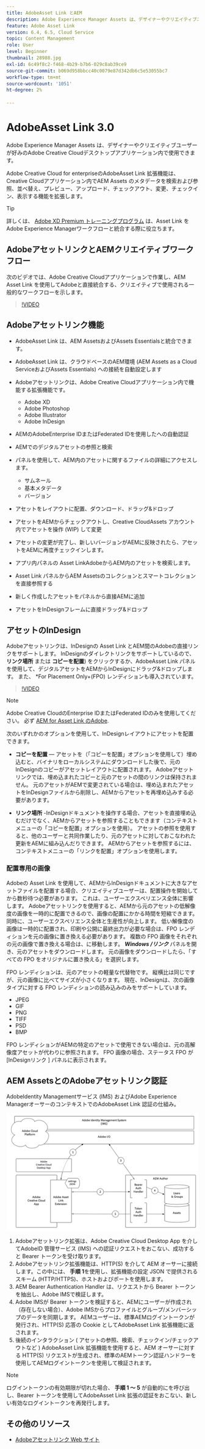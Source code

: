```yaml
---
title: AdobeAsset Link とAEM
description: Adobe Experience Manager Assets は、デザイナーやクリエイティブユーザーが好みのAdobe Creative Cloudデスクトップアプリケーション内で使用できます。 Adobe Creative Cloud for enterpriseのAdobeAsset Link 拡張機能は、Adobe XD、Photoshop、InDesign、IllustratorなどのCreative Cloudツール内でAEM Assets のメタデータを検索および参照、並べ替え、プレビュー、アップロード、チェックアウト、変更、チェックイン、表示する機能を拡張します。
feature: Adobe Asset Link
version: 6.4, 6.5, Cloud Service
topic: Content Management
role: User
level: Beginner
thumbnail: 28988.jpg
exl-id: 6c49f8c2-f468-4b29-b7b6-029c8ab39ce9
source-git-commit: b069d958bbcc40c0079e87d342db6c5e53055bc7
workflow-type: tm+mt
source-wordcount: '1051'
ht-degree: 2%

---
```


# AdobeAsset Link 3.0

Adobe Experience Manager Assets は、デザイナーやクリエイティブユーザーが好みのAdobe Creative Cloudデスクトップアプリケーション内で使用できます。

Adobe Creative Cloud for enterpriseのAdobeAsset Link 拡張機能は、Creative Cloudアプリケーション内でAEM Assets のメタデータを検索および参照、並べ替え、プレビュー、アップロード、チェックアウト、変更、チェックイン、表示する機能を拡張します。

>[!TIP]
>
> 詳しくは、 [Adobe XD Premium トレーニングプログラム](https://spark.adobe.com/page/wU7OXv8qKGugO/) は、Asset Link をAdobe Experience Managerワークフローと統合する際に役立ちます。

## AdobeアセットリンクとAEMクリエイティブワークフロー

次のビデオでは、Adobe Creative Cloudアプリケーションで作業し、AEM Asset Link を使用してAdobeと直接統合する、クリエイティブで使用される一般的なワークフローを示します。

>[!VIDEO](https://video.tv.adobe.com/v/335927/?quality=12&learn=on)

## Adobeアセットリンク機能

+ AdobeAsset Link は、AEM AssetsおよびAssets Essentialsと統合できます。
+ AdobeAsset Link は、クラウドベースのAEM環境 (AEM Assets as a Cloud ServiceおよびAssets Essentials) への接続を自動設定します
+ Adobeアセットリンクは、Adobe Creative Cloudアプリケーション内で機能する拡張機能です。

   + Adobe XD
   + Adobe Photoshop
   + Adobe Illustrator
   + Adobe InDesign

+ AEMのAdobeEnterprise IDまたはFederated IDを使用したへの自動認証
+ AEMでのデジタルアセットの参照と検索
+ パネルを使用して、AEM内のアセットに関するファイルの詳細にアクセスします。
   + サムネール
   + 基本メタデータ
   + バージョン
+ アセットをレイアウトに配置、ダウンロード、ドラッグ&amp;ドロップ
+ アセットをAEMからチェックアウトし、Creative CloudAssets アカウント内でアセットを操作 (WIP) して変更
+ アセットの変更が完了し、新しいバージョンがAEMに反映されたら、アセットをAEMに再度チェックインします。
+ アプリ内パネルの Asset LinkAdobeからAEM内のアセットを検索します。
+ Asset Link パネルからAEM Assetsのコレクションとスマートコレクションを直接参照する
+ 新しく作成したアセットをパネルから直接AEMに追加
+ アセットをInDesignフレームに直接ドラッグ&amp;ドロップ

## アセットのInDesign

Adobeアセットリンクは、InDesignの Asset Link とAEM間のAdobeの直接リンクをサポートします。 InDesignのダイレクトリンクをサポートしているので、__リンク場所__ または __コピーを配置__) をクリックするか、AdobeAsset Link パネルを使用して、デジタルアセットをAEMからInDesignにドラッグ&amp;ドロップします。 また、 *For Placement Only+(FPO) レンディションも導入されています。

>[!VIDEO](https://video.tv.adobe.com/v/28988/?quality=12&learn=on)

>[!NOTE]
>
>Adobe Creative CloudのEnterprise IDまたはFederated IDのみを使用してください。 必ず [AEM for Asset Link のAdobe](https://helpx.adobe.com/jp/enterprise/admin-guide.html/enterprise/using/adobe-asset-link.ug.html).

次のいずれかのオプションを使用して、InDesignレイアウトにアセットを配置できます。

+ **コピーを配置**  — アセットを（「コピーを配置」オプションを使用して）埋め込むと、バイナリをローカルシステムにダウンロードした後で、元のInDesignのコピーがアセットレイアウトに配置されます。 Adobeアセットリンクでは、埋め込まれたコピーと元のアセットの間のリンクは保持されません。 元のアセットがAEMで変更されている場合は、埋め込まれたアセットをInDesignファイルから削除し、AEMからアセットを再埋め込みする必要があります。

+ **リンク場所** -InDesignドキュメントを操作する場合、アセットを直接埋め込むだけでなく、AEMからアセットを参照することもできます（コンテキストメニューの「コピーを配置」オプションを使用）。 アセットの参照を使用すると、他のユーザーと共同作業したり、元のアセットに対しておこなわれた更新をAEMに組み込んだりできます。 AEMからアセットを参照するには、コンテキストメニューの「リンクを配置」オプションを使用します。

### 配置専用の画像

Adobeの Asset Link を使用して、AEMからInDesignドキュメントに大きなアセットファイルを配置する場合、クリエイティブユーザーは、配置操作を開始してから数秒待つ必要があります。 これは、ユーザーエクスペリエンス全体に影響します。 Adobeアセットリンクを使用すると、AEMから元のアセットの低解像度の画像を一時的に配置できるので、画像の配置にかかる時間を短縮できます。 同時に、ユーザーエクスペリエンス全体と生産性が向上します。 低い解像度の画像は一時的に配置され、印刷や公開に最終出力が必要な場合は、FPO レンディションを元の画像に置き換える必要があります。 複数の FPO 画像をそれぞれの元の画像で置き換える場合は、に移動します。 **_Windows /リンク_** パネルを開き、元のアセットをダウンロードします。 元の画像をダウンロードしたら、「すべての FPO をオリジナルに置き換える」を選択します。

FPO レンディションは、元のアセットの軽量な代替物です。 縦横比は同じですが、元の画像に比べてサイズが小さくなります。 現在、InDesignは、次の画像タイプに対する FPO レンディションの読み込みのみをサポートしています。

+ JPEG
+ GIF
+ PNG
+ TIFF
+ PSD
+ BMP

FPO レンディションがAEMの特定のアセットで使用できない場合は、元の高解像度アセットが代わりに参照されます。 FPO 画像の場合、ステータス FPO が [InDesignリンク ] パネルに表示されます。

## AEM AssetsとのAdobeアセットリンク認証

AdobeIdentity Managementサービス (IMS) およびAdobe Experience ManagerオーサーのコンテキストでのAdobeAsset Link 認証の仕組み。

![AdobeAsset Link のアーキテクチャ](assets/adobe-asset-link-article-understand.png)

1. Adobeアセットリンク拡張は、Adobe Creative Cloud Desktop App を介してAdobeID 管理サービス (IMS) への認証リクエストをおこない、成功すると Bearer トークンを受け取ります。
1. Adobeアセットリンク拡張機能は、HTTP(S) を介して AEM オーサーに接続します。この中には、 **手順 1**&#x200B;を使用し、拡張機能の設定 JSON で提供されるスキーム (HTTP/HTTPS)、ホストおよびポートを使用します。
1. AEM Bearer Authentication Handler は、リクエストから Bearer トークンを抽出し、Adobe IMSで検証します。
1. Adobe IMSが Bearer トークンを検証すると、AEMにユーザーが作成され（存在しない場合）、Adobe IMSからプロファイルとグループ/メンバーシップのデータを同期します。 AEMユーザーは、標準AEMログイントークンが発行され、HTTP(S) 応答の Cookie としてAdobeAsset Link 拡張機能に返されます。
1. 後続のインタラクション ( アセットの参照、検索、チェックイン/チェックアウトなど ) AdobeAsset Link 拡張機能を使用すると、AEM オーサーに対する HTTP(S) リクエストが生成され、標準のAEMトークン認証ハンドラーを使用してAEMログイントークンを使用して検証されます。

>[!NOTE]
>
>ログイントークンの有効期限が切れた場合、 **手順 1 ～ 5** が自動的にを呼び出し、Bearer トークンを使用してAdobeAsset Link 拡張の認証をおこない、新しい有効なログイントークンを再発行します。

## その他のリソース

+ [Adobeアセットリンク Web サイト](https://www.adobe.com/jp/creativecloud/business/enterprise/adobe-asset-link.html)
